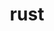 ---
title: "rust"
layout: cache
categories: [package, develop-2023-12-10]
meta: {"versions": ["1.73.0"], "compilers": ["apple-clang@=15.0.0", "gcc@=11.3.0", "gcc@=11.4.0", "gcc@=7.5.0", "gcc@=9.4.0"], "oss": ["ubuntu18.04", "ubuntu20.04", "ubuntu22.04", "ventura"], "platforms": ["darwin", "linux"], "targets": ["aarch64", "neoverse_v1", "ppc64le", "x86_64_v3"], "stacks": ["developer-tools", "e4s", "e4s-neoverse_v1", "e4s-oneapi", "e4s-power", "ml-darwin-aarch64-mps", "ml-linux-x86_64-cpu", "ml-linux-x86_64-cuda", "ml-linux-x86_64-rocm", "radiuss", "root"], "num_specs": 8, "num_specs_by_stack": {"root": 8, "ml-darwin-aarch64-mps": 1, "developer-tools": 1, "radiuss": 1, "e4s-neoverse_v1": 1, "e4s-power": 1, "e4s": 1, "e4s-oneapi": 1, "ml-linux-x86_64-rocm": 1, "ml-linux-x86_64-cuda": 1, "ml-linux-x86_64-cpu": 1}}
spec_details: [{"hash": "yeybsse2do7f7ymg36tkaflfjp6rxwvs", "compiler": "apple-clang@=15.0.0", "versions": ["1.73.0"], "os": "ventura", "platform": "darwin", "target": "aarch64", "variants": ["~analysis", "build_system=generic", "+clippy", "~docs", "+rustfmt", "+src"], "stacks": ["root", "ml-darwin-aarch64-mps"], "size": "-", "tarball": "https://binaries.spack.io/releases/develop-2023-12-10/build_cache/darwin-ventura-aarch64/apple-clang-15.0.0/rust-1.73.0/darwin-ventura-aarch64-apple-clang-15.0.0-rust-1.73.0-yeybsse2do7f7ymg36tkaflfjp6rxwvs.spack"}, {"hash": "ld4xjck4necyejefeojtrxb5dx3ihrjo", "compiler": "gcc@=7.5.0", "versions": ["1.73.0"], "os": "ubuntu18.04", "platform": "linux", "target": "x86_64_v3", "variants": ["+analysis", "build_system=generic", "+clippy", "~docs", "+rustfmt", "+src"], "stacks": ["root", "developer-tools"], "size": "-", "tarball": "https://binaries.spack.io/releases/develop-2023-12-10/build_cache/linux-ubuntu18.04-x86_64_v3/gcc-7.5.0/rust-1.73.0/linux-ubuntu18.04-x86_64_v3-gcc-7.5.0-rust-1.73.0-ld4xjck4necyejefeojtrxb5dx3ihrjo.spack"}, {"hash": "fpommr5wgkka6ofibsseavgrf4fk2w5z", "compiler": "gcc@=7.5.0", "versions": ["1.73.0"], "os": "ubuntu18.04", "platform": "linux", "target": "x86_64_v3", "variants": ["~analysis", "build_system=generic", "+clippy", "~docs", "+rustfmt", "+src"], "stacks": ["root", "radiuss"], "size": "-", "tarball": "https://binaries.spack.io/releases/develop-2023-12-10/build_cache/linux-ubuntu18.04-x86_64_v3/gcc-7.5.0/rust-1.73.0/linux-ubuntu18.04-x86_64_v3-gcc-7.5.0-rust-1.73.0-fpommr5wgkka6ofibsseavgrf4fk2w5z.spack"}, {"hash": "dx5rxjr5q7pbjwrnnxhijilqhuak7nnj", "compiler": "gcc@=11.4.0", "versions": ["1.73.0"], "os": "ubuntu20.04", "platform": "linux", "target": "neoverse_v1", "variants": ["~analysis", "build_system=generic", "+clippy", "~docs", "+rustfmt", "+src"], "stacks": ["root", "e4s-neoverse_v1"], "size": "-", "tarball": "https://binaries.spack.io/releases/develop-2023-12-10/build_cache/linux-ubuntu20.04-neoverse_v1/gcc-11.4.0/rust-1.73.0/linux-ubuntu20.04-neoverse_v1-gcc-11.4.0-rust-1.73.0-dx5rxjr5q7pbjwrnnxhijilqhuak7nnj.spack"}, {"hash": "suotiakr76kta6wrgx27bfbad7pz3ycc", "compiler": "gcc@=9.4.0", "versions": ["1.73.0"], "os": "ubuntu20.04", "platform": "linux", "target": "ppc64le", "variants": ["~analysis", "build_system=generic", "+clippy", "~docs", "+rustfmt", "+src"], "stacks": ["root", "e4s-power"], "size": "-", "tarball": "https://binaries.spack.io/releases/develop-2023-12-10/build_cache/linux-ubuntu20.04-ppc64le/gcc-9.4.0/rust-1.73.0/linux-ubuntu20.04-ppc64le-gcc-9.4.0-rust-1.73.0-suotiakr76kta6wrgx27bfbad7pz3ycc.spack"}, {"hash": "yj2tn3t2ewojecy54xpa3zarfazllqmo", "compiler": "gcc@=11.4.0", "versions": ["1.73.0"], "os": "ubuntu20.04", "platform": "linux", "target": "x86_64_v3", "variants": ["~analysis", "build_system=generic", "+clippy", "~docs", "+rustfmt", "+src"], "stacks": ["root", "e4s"], "size": "-", "tarball": "https://binaries.spack.io/releases/develop-2023-12-10/build_cache/linux-ubuntu20.04-x86_64_v3/gcc-11.4.0/rust-1.73.0/linux-ubuntu20.04-x86_64_v3-gcc-11.4.0-rust-1.73.0-yj2tn3t2ewojecy54xpa3zarfazllqmo.spack"}, {"hash": "gpa2mu7tbf5cv63eadrwiycsfz2jewaf", "compiler": "gcc@=11.4.0", "versions": ["1.73.0"], "os": "ubuntu20.04", "platform": "linux", "target": "x86_64_v3", "variants": ["~analysis", "build_system=generic", "+clippy", "~docs", "+rustfmt", "+src"], "stacks": ["root", "e4s-oneapi"], "size": "-", "tarball": "https://binaries.spack.io/releases/develop-2023-12-10/build_cache/linux-ubuntu20.04-x86_64_v3/gcc-11.4.0/rust-1.73.0/linux-ubuntu20.04-x86_64_v3-gcc-11.4.0-rust-1.73.0-gpa2mu7tbf5cv63eadrwiycsfz2jewaf.spack"}, {"hash": "teqxflyh3n6tlfiiods2ipdsnmctzlrl", "compiler": "gcc@=11.3.0", "versions": ["1.73.0"], "os": "ubuntu22.04", "platform": "linux", "target": "x86_64_v3", "variants": ["~analysis", "build_system=generic", "+clippy", "~docs", "+rustfmt", "+src"], "stacks": ["ml-linux-x86_64-rocm", "root", "ml-linux-x86_64-cuda", "ml-linux-x86_64-cpu"], "size": "-", "tarball": "https://binaries.spack.io/releases/develop-2023-12-10/build_cache/linux-ubuntu22.04-x86_64_v3/gcc-11.3.0/rust-1.73.0/linux-ubuntu22.04-x86_64_v3-gcc-11.3.0-rust-1.73.0-teqxflyh3n6tlfiiods2ipdsnmctzlrl.spack"}]
---